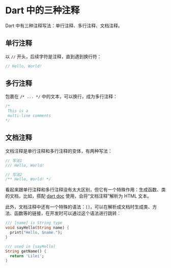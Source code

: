 # Dart 中的三种注释

Dart 中有三种注释写法：单行注释、多行注释、文档注释。

## 单行注释

以 `//` 开头，后续字符是注释，直到遇到换行符：

```dart
// Hello, World!
```

## 多行注释

包裹在 `/* ... */` 中的文本，可以换行，成为多行注释：

```dart
/*
 This is a
 multi-line comments
*/
```

## 文档注释

文档注释是单行注释和多行注释的变体，有两种写法：

```dart
// 写法1
/// Hello, World!

// 写法2
/** Hello, World! */
```

看起来跟单行注释和多行注释没有太大区别，但它有一个特殊作用：生成函数、类的文档，比如，搭配 [dart doc](https://dart.dev/tools/dart-doc) 使用，会将“文档注释”解析为 HTML 文本。

此外，文档注释中还有一个特殊的语法：`[]`，可以在解析成文档时生成类、方法、函数等的链接，在开发时可以通过这个语法进行跳转：

```dart
/// [name] is String type
void sayHello(String name) {
  print("Hello, $name.");
}

/// used in [sayHello]
String getName() {
  return 'Lilei';
}
```
